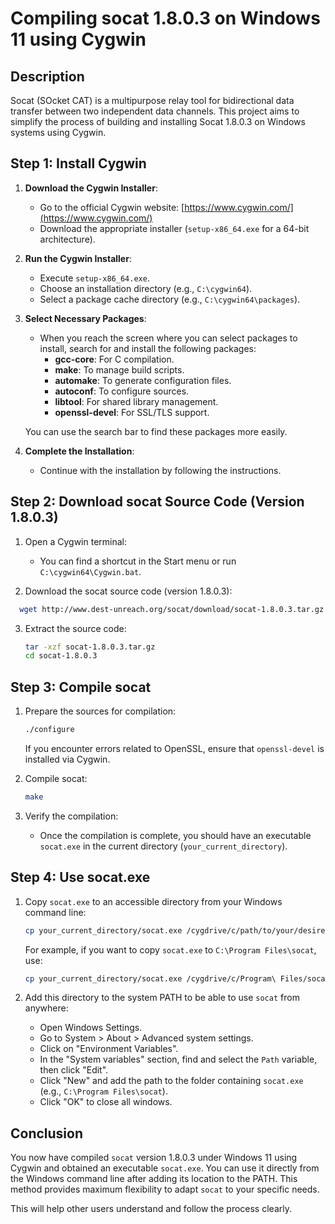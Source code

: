 # Compiling socat 1.8.0.3 on Windows 11 using Cygwin

## Description

Socat (SOcket CAT) is a multipurpose relay tool for bidirectional data transfer between two independent data channels. This project aims to simplify the process of building and installing Socat 1.8.0.3 on Windows systems using Cygwin.

## Step 1: Install Cygwin

1. **Download the Cygwin Installer**:
   - Go to the official Cygwin website: [https://www.cygwin.com/](https://www.cygwin.com/)
   - Download the appropriate installer (`setup-x86_64.exe` for a 64-bit architecture).

2. **Run the Cygwin Installer**:
   - Execute `setup-x86_64.exe`.
   - Choose an installation directory (e.g., `C:\cygwin64`).
   - Select a package cache directory (e.g., `C:\cygwin64\packages`).

3. **Select Necessary Packages**:
   - When you reach the screen where you can select packages to install, search for and install the following packages:
     - **gcc-core**: For C compilation.
     - **make**: To manage build scripts.
     - **automake**: To generate configuration files.
     - **autoconf**: To configure sources.
     - **libtool**: For shared library management.
     - **openssl-devel**: For SSL/TLS support.

   You can use the search bar to find these packages more easily.

4. **Complete the Installation**:
   - Continue with the installation by following the instructions.

## Step 2: Download socat Source Code (Version 1.8.0.3)

1. Open a Cygwin terminal:
   - You can find a shortcut in the Start menu or run `C:\cygwin64\Cygwin.bat`.

2. Download the socat source code (version 1.8.0.3):
 ```bash
   wget http://www.dest-unreach.org/socat/download/socat-1.8.0.3.tar.gz
   ```

3. Extract the source code:
   ```bash
   tar -xzf socat-1.8.0.3.tar.gz
   cd socat-1.8.0.3
   ```


## Step 3: Compile socat

1. Prepare the sources for compilation:
   ```bash
   ./configure
   ```
   If you encounter errors related to OpenSSL, ensure that `openssl-devel` is installed via Cygwin.

2. Compile socat:
   ```bash
   make
   ```

3. Verify the compilation:
   - Once the compilation is complete, you should have an executable `socat.exe` in the current directory (`your_current_directory`).


## Step 4: Use socat.exe

1. Copy `socat.exe` to an accessible directory from your Windows command line:
   ```bash
   cp your_current_directory/socat.exe /cygdrive/c/path/to/your/desired/location/
   ```
   For example, if you want to copy `socat.exe` to `C:\Program Files\socat`, use:
   ```bash
   cp your_current_directory/socat.exe /cygdrive/c/Program\ Files/socat/
   ```

2. Add this directory to the system PATH to be able to use `socat` from anywhere:
   - Open Windows Settings.
   - Go to System > About > Advanced system settings.
   - Click on "Environment Variables".
   - In the "System variables" section, find and select the `Path` variable, then click "Edit".
   - Click "New" and add the path to the folder containing `socat.exe` (e.g., `C:\Program Files\socat`).
   - Click "OK" to close all windows.


## Conclusion

You now have compiled `socat` version 1.8.0.3 under Windows 11 using Cygwin and obtained an executable `socat.exe`. You can use it directly from the Windows command line after adding its location to the PATH. This method provides maximum flexibility to adapt `socat` to your specific needs.


This will help other users understand and follow the process clearly.
